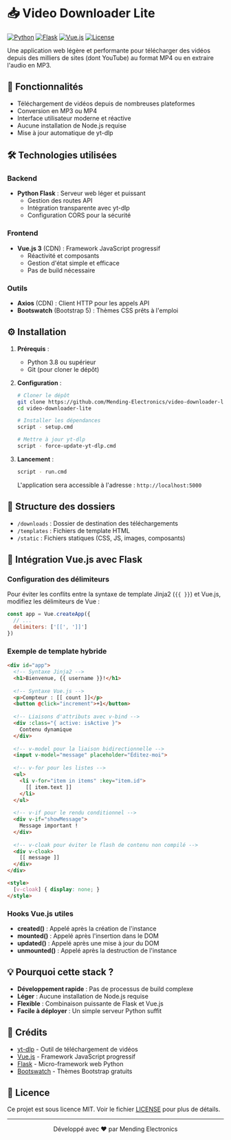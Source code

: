 # 📥 Video Downloader Lite

[![Python](https://img.shields.io/badge/python-3.8+-blue.svg)](https://www.python.org/)
[![Flask](https://img.shields.io/badge/flask-2.0.1+-green.svg)](https://flask.palletsprojects.com/)
[![Vue.js](https://img.shields.io/badge/vue.js-3.0+-4FC08D.svg?logo=vue.js)](https://vuejs.org/)
[![License](https://img.shields.io/badge/license-MIT-blue.svg)](LICENSE)

Une application web légère et performante pour télécharger des vidéos depuis des milliers de sites (dont YouTube) au format MP4 ou en extraire l'audio en MP3.

## 🚀 Fonctionnalités

- Téléchargement de vidéos depuis de nombreuses plateformes
- Conversion en MP3 ou MP4
- Interface utilisateur moderne et réactive
- Aucune installation de Node.js requise
- Mise à jour automatique de yt-dlp

## 🛠️ Technologies utilisées

### Backend
- **Python Flask** : Serveur web léger et puissant
  - Gestion des routes API
  - Intégration transparente avec yt-dlp
  - Configuration CORS pour la sécurité

### Frontend
- **Vue.js 3** (CDN) : Framework JavaScript progressif
  - Réactivité et composants
  - Gestion d'état simple et efficace
  - Pas de build nécessaire

### Outils
- **Axios** (CDN) : Client HTTP pour les appels API
- **Bootswatch** (Bootstrap 5) : Thèmes CSS prêts à l'emploi

## ⚙️ Installation

1. **Prérequis** :
   - Python 3.8 ou supérieur
   - Git (pour cloner le dépôt)

2. **Configuration** :
   ```bash
   # Cloner le dépôt
   git clone https://github.com/Mending-Electronics/video-downloader-lite.git
   cd video-downloader-lite
   
   # Installer les dépendances
   script - setup.cmd
   
   # Mettre à jour yt-dlp
   script - force-update-yt-dlp.cmd
   ```

3. **Lancement** :
   ```bash
   script - run.cmd
   ```
   L'application sera accessible à l'adresse : `http://localhost:5000`

## 📁 Structure des dossiers

- `/downloads` : Dossier de destination des téléchargements
- `/templates` : Fichiers de template HTML
- `/static` : Fichiers statiques (CSS, JS, images, composants)

## 🎯 Intégration Vue.js avec Flask

### Configuration des délimiteurs

Pour éviter les conflits entre la syntaxe de template Jinja2 (`{{ }}`) et Vue.js, modifiez les délimiteurs de Vue :

```javascript
const app = Vue.createApp({
  // ...
  delimiters: ['[[', ']]']
})
```

### Exemple de template hybride

```html
<div id="app">
  <!-- Syntaxe Jinja2 -->
  <h1>Bienvenue, {{ username }}!</h1>
  
  <!-- Syntaxe Vue.js -->
  <p>Compteur : [[ count ]]</p>
  <button @click="increment">+1</button>
  
  <!-- Liaisons d'attributs avec v-bind -->
  <div :class="{ active: isActive }">
    Contenu dynamique
  </div>
  
  <!-- v-model pour la liaison bidirectionnelle -->
  <input v-model="message" placeholder="Éditez-moi">
  
  <!-- v-for pour les listes -->
  <ul>
    <li v-for="item in items" :key="item.id">
      [[ item.text ]]
    </li>
  </ul>
  
  <!-- v-if pour le rendu conditionnel -->
  <div v-if="showMessage">
    Message important !
  </div>
  
  <!-- v-cloak pour éviter le flash de contenu non compilé -->
  <div v-cloak>
    [[ message ]]
  </div>
</div>

<style>
  [v-cloak] { display: none; }
</style>
```

### Hooks Vue.js utiles

- **created()** : Appelé après la création de l'instance
- **mounted()** : Appelé après l'insertion dans le DOM
- **updated()** : Appelé après une mise à jour du DOM
- **unmounted()** : Appelé après la destruction de l'instance

## 💡 Pourquoi cette stack ?

- **Développement rapide** : Pas de processus de build complexe
- **Léger** : Aucune installation de Node.js requise
- **Flexible** : Combinaison puissante de Flask et Vue.js
- **Facile à déployer** : Un simple serveur Python suffit

## 📝 Crédits

- [yt-dlp](https://github.com/yt-dlp/yt-dlp) - Outil de téléchargement de vidéos
- [Vue.js](https://vuejs.org/) - Framework JavaScript progressif
- [Flask](https://flask.palletsprojects.com/) - Micro-framework web Python
- [Bootswatch](https://bootswatch.com/) - Thèmes Bootstrap gratuits

## 📜 Licence

Ce projet est sous licence MIT. Voir le fichier [LICENSE](LICENSE) pour plus de détails.

---

<p align="center">
  Développé avec ❤️ par Mending Electronics
</p>